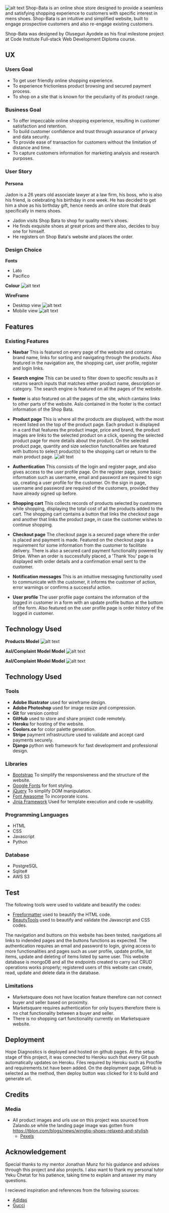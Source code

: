 ![alt text](static/img/Home_page.png)
Shop-Bata is an online shoe store designed to provide a seamless and satisfying 
shopping experience to customers with specific interest in mens shoes. 
Shop-Bata is an intuitive and simplified website, built to engage prospective 
customers and also re-engage existing customers. 

Shop-Bata was designed by Olusegun Ayodele as his final milestone project at 
Code Institute Full-stack Web Development Diploma course.


## UX
### Users Goal
* To get user friendly online shopping experience. 
* To experience frictionless product browsing and secured payment process.
* To shop on a site that is known for the peculiarity of its product range.


### Business Goal
* To offer impeccable online shopping experience, resulting in customer satisfaction and retention.
* To build customer confidence and trust through assurance of privacy and data security.
* To provide ease of transaction for customers without the limitation of distance and time.
* To capture customers information for marketing analysis and research purposes.

### User Story
#### Persona
Jadon is a 26 years old associate lawyer at a law firm, his boss, who is also his friend, 
is celebrating his birthday in one week. He has decided to get him a shoe as his birthday 
gift, hence needs an online store that deals specifically in mens shoes.

* Jadon visits Shop Bata to shop for quality men's shoes. 
* He finds exquisite shoes at great prices and there also, decides to buy one for himself.
* He registers on Shop Bata's website and places the order.

### Design Choice

**Fonts**
* Lato
* Pacifico


**Colour**
![alt text](static/img/color.png)

**WireFrame**
* Desktop view
![alt text](static/img/Product_wireframe-20.jpg)
* Mobile view
![alt text](static/img/Product_mobile_wireframe-20.jpg)




## Features
### Existing Features
* __Navbar__ This is featured on every page of the website and contains brand name, links for 
sorting and navigating through the products. Also featured in the navigation are, the shopping cart, 
user profile, register and login links.

* __Search engine__ This can be used to filter down to specific results as it returns search inputs that matches
 either product name, description or category. The search engine is featured on all the pages of the website.

 * __footer__ is also featured on all the pages of the site, which cantains links to other parts of the website. Aslo
 contained in the footer is the contact information of the Shop Bata.

 * __Product page__ This is where all the products are displayed, with the most recent listed on the top of the product page. 
 Each product is displayed in a card that features the product image, price and brand, the product images are links to 
 the selected product on a click, opening the selected product page for more details about the product. On the selected 
 product page, quantity and size selection functionalities are featured with buttons to select product(s) to the 
 shopping cart or return to the main product page. 
 ![alt text](static/img/Shop_bata_products-20.jpg)

* __Authentication__ This consists of the login and register page, and also gives access to the user profile page. On the 
register page, some basic information such as username, email and password are required to sign up, creating a user 
profile for the customer. On the sign in page, username and password are required of the customers, provided they 
have already signed up before.

* __Shopping cart__ This collects records of products selected by customers while shopping, displaying the total cost 
of all the products added to the cart. The shopping cart contains a button that links the checkout page and another 
that links the product page, in case the customer wishes to continue shopping.

* __Checkout page__ The checkout page is a secured page where the order is placed and payment is made. Featured on the 
checkout page is a requirement for some information from the customer to facilitate delivery. There is also a secured 
card payment functionality powered by Stripe. When an order is successfully placed, a 'Thank You' page is displayed 
with order details and a confirmation email sent to the customer.

* __Notification messages__ This is an intuitive messaging functionality used to communicate with the customer, 
it informs the customer of action, error warnings or confirms a successful action.

* __User profile__ The user profile page contains the information of the logged in customer in a form with an 
update profile button at the bottom of the form. Also featured on the user profile page is order history of the 
logged in customer.


## Technology Used

**Products Model**
![alt text](static/img/products=model.png)

**Asl/Complaint Model Model**
![alt text](static/img/ask-complaint_model.png)

**Asl/Complaint Model Model**
![alt text](static/img/review-model.png)


## Technology Used

### Tools
* __Adobe Illustrator__ used for wireframe design.
* __Adobe Photoshop__ used for image resize and compression.
* __Git__ for version control
* __GitHub__ used to store and share project code remotely.
* __Heroku__ for hosting of the website.
* __Coolors.co__ for color palette generation.
* __Stripe__ payment infrastructure used to validate and accept card payments securely.
* __Django__ python web framework for fast development and professional design.



### Libraries
* [Bootstrap](https://getbootstrap.com/) To simplify the responsiveness and the structure of the website.
* [Google Fonts](https://fonts.google.com/) for font styling.
* [jQuery](https://jquery.com/) To simplify DOM manipulation.
* [Font Awasome](https://fontawesome.com/) To incorporate icons.
* [Jinja Framework](https://jinja.palletsprojects.com/en/2.11.x/) Used for template execution and code re-usability.

### Programming Languages
* HTML
* CSS 
* Javascript
* Python

### Database
* PostgreSQL
* Sqlite#
* AWS S3


## Test
The following tools were used to validate and beautify the codes:
* [Freeformatter](https://www.freeformatter.com/html-formatter.html#ad-output) used to beautify the HTML code.
* [BeautyTools](http://beautifytools.com/css-validator.php) used to beautify and validate the Javascript and CSS codes.

The navigation and buttons on this website has been tested, navigations all links to indended pages and the buttons 
functions as expected.
The authentication requires an email and password to login, giving access to more functionalities and pages such as user profile,
update profile, list items, update and deleting of items listed by same user.
This website database is mongoDB and all the endpoints created to carry out CRUD operations works properly; registered 
users of this website can create, read, update and delete data in the database.

### Limitations
* Marketsquare does not have location feature therefore can not connect buyer and seller based on proximity.
* Marketsquare requires authentication for only buyers therefore there is no chat functionality between a buyer and seller.
* There is no shopping cart functionality currently on Marketsquare website.


## Deployment
Hope Diagnostics is deployed and hosted on github pages.
At the setup stage of this project, it was connected to Heroku such that every Git push automatically updates on Heroku.
Files required by Heroku such as Procfile and requirements.txt have been added.
On the deployment page, GitHub is selected as the method, then deploy button was clicked for it to build and generate url.

## Credits
### Media
* All product images and urls use on this project was sourced from Zalando.se while the landing page image was gotten from https://tblon.com/blogs/news/wingtip-shoes-relaxed-and-stylish
    * [Pexels](https://www.pexels.com/)

## Acknowledgement

Special thanks to my mentor Jonathan Munz for his guidance and advises through this project and also projects.
I also want to thank my personal tutor Yeku Chetat for his patience, taking time to explain and answer my many questions.

I recieved inspiration and references from the following sources:
* [Adidas](https://www.adidas.com/us/men-shoes/)
* [Gucci](https://www.gucci.com/se/en_gb/ca/men/shoes-for-men-c-men-shoes/)